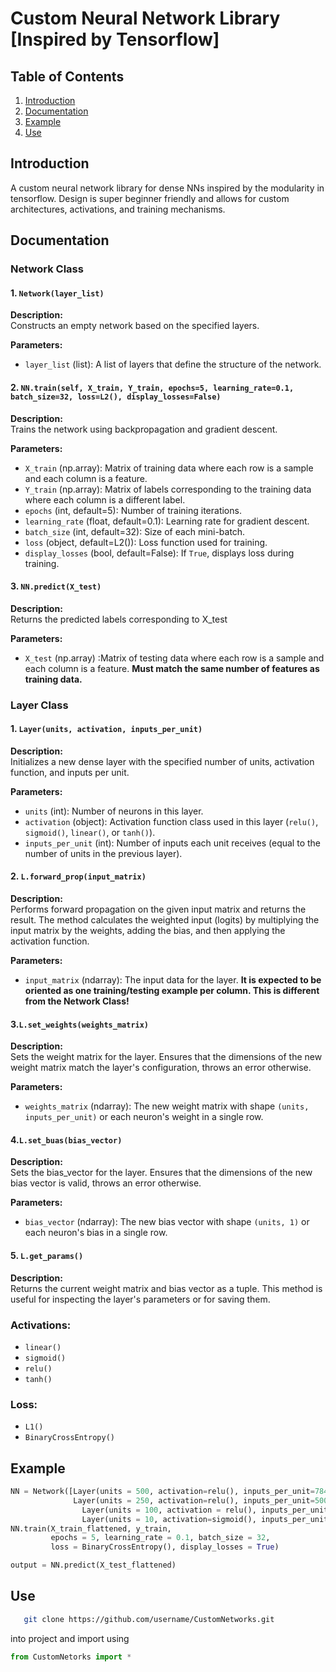 # Custom Neural Network Library [Inspired by Tensorflow]

## Table of Contents
1. [Introduction](#introduction)
2. [Documentation](#documentation)
3. [Example](#example)
4. [Use](#use)



## Introduction
A custom neural network library for dense NNs inspired by the modularity in tensorflow. Design is super beginner friendly and allows for custom architectures, activations, and training mechanisms.

## Documentation

### Network Class

#### 1. `Network(layer_list)`
**Description:**  
Constructs an empty network based on the specified layers.

**Parameters:**
- `layer_list` (list): A list of layers that define the structure of the network.

#### 2. `NN.train(self, X_train, Y_train, epochs=5, learning_rate=0.1, batch_size=32, loss=L2(), display_losses=False)`
**Description:**  
Trains the network using backpropagation and gradient descent.

**Parameters:**
- `X_train` (np.array): Matrix of training data where each row is a sample and each column is a feature.
- `Y_train` (np.array):  Matrix of labels corresponding to the training data where each column is a different label.
- `epochs` (int, default=5): Number of training iterations.
- `learning_rate` (float, default=0.1): Learning rate for gradient descent.
- `batch_size` (int, default=32): Size of each mini-batch.
- `loss` (object, default=L2()): Loss function used for training.
- `display_losses` (bool, default=False): If `True`, displays loss during training.

#### 3. `NN.predict(X_test)`
**Description:**  
Returns the predicted labels corresponding to X_test

**Parameters:**
- `X_test` (np.array) :Matrix of testing data where each row is a sample and each column is a feature. **Must match the same number of features as training data.**

### Layer Class

#### 1. `Layer(units, activation, inputs_per_unit)`
**Description:**  
Initializes a new dense layer with the specified number of units, activation function, and inputs per unit.

**Parameters:**
- `units` (int): Number of neurons in this layer.
- `activation` (object): Activation function class used in this layer (`relu()`, `sigmoid()`, `linear()`, or `tanh()`).
- `inputs_per_unit` (int): Number of inputs each unit receives (equal to the number of units in the previous layer).

#### 2. `L.forward_prop(input_matrix)`
**Description:**  
Performs forward propagation on the given input matrix and returns the result. The method calculates the weighted input (logits) by multiplying the input matrix by the weights, adding the bias, and then applying the activation function.

**Parameters:**
- `input_matrix` (ndarray): The input data for the layer. **It is expected to be oriented as one training/testing example per column. This is different from the Network Class!**

#### 3.`L.set_weights(weights_matrix)`
**Description:**  
Sets the weight matrix for the layer. Ensures that the dimensions of the new weight matrix match the layer's configuration, throws an error otherwise.

**Parameters:**
- `weights_matrix` (ndarray): The new weight matrix with shape `(units, inputs_per_unit)` or each neuron's weight in a single row.

#### 4.`L.set_buas(bias_vector)`
**Description:**  
Sets the bias_vector for the layer. Ensures that the dimensions of the new bias vector is valid, throws an error otherwise.

**Parameters:**
- `bias_vector` (ndarray): The new bias vector with shape `(units, 1)` or each neuron's bias in a single row.

#### 5. `L.get_params()`
**Description:**  
Returns the current weight matrix and bias vector as a tuple. This method is useful for inspecting the layer's parameters or for saving them.

### Activations:
- `linear()`
- `sigmoid()`
- `relu()`
- `tanh()`

### Loss:
- `L1()`
- `BinaryCrossEntropy()`

## Example
```python
NN = Network([Layer(units = 500, activation=relu(), inputs_per_unit=784),
              Layer(units = 250, activation=relu(), inputs_per_unit=500),
                Layer(units = 100, activation = relu(), inputs_per_unit = 250), 
                Layer(units = 10, activation=sigmoid(), inputs_per_unit=100)])
NN.train(X_train_flattened, y_train, 
         epochs = 5, learning_rate = 0.1, batch_size = 32, 
         loss = BinaryCrossEntropy(), display_losses = True)

output = NN.predict(X_test_flattened)

```

## Use
```bash
   git clone https://github.com/username/CustomNetworks.git

```
 into project and import using
  ```python
  from CustomNetorks import *
  ```